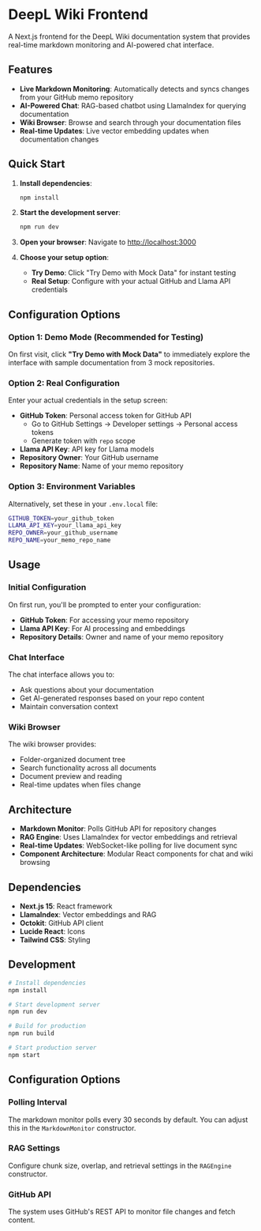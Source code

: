 # DeepL Wiki Frontend

A Next.js frontend for the DeepL Wiki documentation system that provides real-time markdown monitoring and AI-powered chat interface.

## Features

- **Live Markdown Monitoring**: Automatically detects and syncs changes from your GitHub memo repository
- **AI-Powered Chat**: RAG-based chatbot using LlamaIndex for querying documentation
- **Wiki Browser**: Browse and search through your documentation files
- **Real-time Updates**: Live vector embedding updates when documentation changes

## Quick Start

1. **Install dependencies**:
   ```bash
   npm install
   ```

2. **Start the development server**:
   ```bash
   npm run dev
   ```

3. **Open your browser**:
   Navigate to [http://localhost:3000](http://localhost:3000)

4. **Choose your setup option**:
   - **Try Demo**: Click "Try Demo with Mock Data" for instant testing
   - **Real Setup**: Configure with your actual GitHub and Llama API credentials

## Configuration Options

### Option 1: Demo Mode (Recommended for Testing)
On first visit, click **"Try Demo with Mock Data"** to immediately explore the interface with sample documentation from 3 mock repositories.

### Option 2: Real Configuration
Enter your actual credentials in the setup screen:

- **GitHub Token**: Personal access token for GitHub API
  - Go to GitHub Settings → Developer settings → Personal access tokens
  - Generate token with `repo` scope
- **Llama API Key**: API key for Llama models
- **Repository Owner**: Your GitHub username
- **Repository Name**: Name of your memo repository

### Option 3: Environment Variables
Alternatively, set these in your `.env.local` file:
```bash
GITHUB_TOKEN=your_github_token
LLAMA_API_KEY=your_llama_api_key
REPO_OWNER=your_github_username
REPO_NAME=your_memo_repo_name
```

## Usage

### Initial Configuration

On first run, you'll be prompted to enter your configuration:
- **GitHub Token**: For accessing your memo repository
- **Llama API Key**: For AI processing and embeddings
- **Repository Details**: Owner and name of your memo repository

### Chat Interface

The chat interface allows you to:
- Ask questions about your documentation
- Get AI-generated responses based on your repo content
- Maintain conversation context

### Wiki Browser

The wiki browser provides:
- Folder-organized document tree
- Search functionality across all documents
- Document preview and reading
- Real-time updates when files change

## Architecture

- **Markdown Monitor**: Polls GitHub API for repository changes
- **RAG Engine**: Uses LlamaIndex for vector embeddings and retrieval
- **Real-time Updates**: WebSocket-like polling for live document sync
- **Component Architecture**: Modular React components for chat and wiki browsing

## Dependencies

- **Next.js 15**: React framework
- **LlamaIndex**: Vector embeddings and RAG
- **Octokit**: GitHub API client
- **Lucide React**: Icons
- **Tailwind CSS**: Styling

## Development

```bash
# Install dependencies
npm install

# Start development server
npm run dev

# Build for production
npm run build

# Start production server
npm start
```

## Configuration Options

### Polling Interval
The markdown monitor polls every 30 seconds by default. You can adjust this in the `MarkdownMonitor` constructor.

### RAG Settings
Configure chunk size, overlap, and retrieval settings in the `RAGEngine` constructor.

### GitHub API
The system uses GitHub's REST API to monitor file changes and fetch content.
